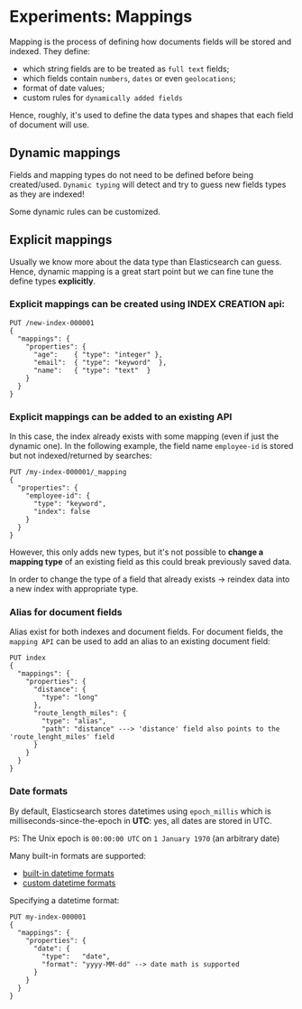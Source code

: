 # Experiments: Mappings

Mapping is the process of defining how documents fields will be stored and indexed. They define:

- which string fields are to be treated as `full text` fields;
- which fields contain `numbers`, `dates` or even `geolocations`;
- format of date values;
- custom rules for `dynamically added fields`

Hence, roughly, it's used to define the data types and shapes that each field of document will use.

## Dynamic mappings

Fields and mapping types do not need to be defined before being created/used. `Dynamic typing` will detect and try
to guess new fields types as they are indexed!

Some dynamic rules can be customized.

## Explicit mappings

Usually we know more about the data type than Elasticsearch can guess. Hence, dynamic mapping is a great start point but
we can fine tune the define types **explicitly**.

### Explicit mappings can be created using INDEX CREATION api:

```text
PUT /new-index-000001
{
  "mappings": {
    "properties": {
      "age":    { "type": "integer" },
      "email":  { "type": "keyword"  },
      "name":   { "type": "text"  }
    }
  }
}
```

### Explicit mappings can be added to an existing API

In this case, the index already exists with some mapping (even if just the dynamic one). In the following example, the field name
`employee-id` is stored but not indexed/returned by searches:

```
PUT /my-index-000001/_mapping
{
  "properties": {
    "employee-id": {
      "type": "keyword",
      "index": false
    }
  }
}
```

However, this only adds new types, but it's not possible to **change a mapping type** of an existing field as this could break previously saved data.

In order to change the type of a field that already exists -> reindex data into a new index with appropriate type.

### Alias for document fields

Alias exist for both indexes and document fields. For document fields, the `mapping API` can be used to add an alias to an existing document field:

```text
PUT index
{
  "mappings": {
    "properties": {
      "distance": {
        "type": "long"
      },
      "route_length_miles": {
        "type": "alias",
        "path": "distance" ---> 'distance' field also points to the 'route_lenght_miles' field
      }
    }
  }
}
```

### Date formats

By default, Elasticsearch stores datetimes using `epoch_millis` which is milliseconds-since-the-epoch in **UTC**: yes, all dates are stored in UTC.

`PS`: The Unix epoch is `00:00:00 UTC` on `1 January 1970` (an arbitrary date)

Many built-in formats are supported:

- [built-in datetime formats](https://www.elastic.co/guide/en/elasticsearch/reference/current/mapping-date-format.html#built-in-date-formats)
- [custom datetime formats](https://docs.oracle.com/javase/8/docs/api/java/time/format/DateTimeFormatter.html)

Specifying a datetime format:

```text
PUT my-index-000001
{
  "mappings": {
    "properties": {
      "date": {
        "type":   "date",
        "format": "yyyy-MM-dd" --> date math is supported
      }
    }
  }
}
```
